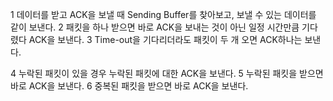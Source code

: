 1
데이터를 받고 ACK을 보낼 때 Sending Buffer를 찾아보고, 보낼 수 있는 데이터를 같이 보낸다.
2
패킷을 하나 받으면 바로 ACK을 보내는 것이 아닌 일정 시간만큼 기다렸다 ACK을 보낸다.
3
Time-out을 기다리더라도 패킷이 두 개 오면 ACK하나는 보낸다.

4
누락된 패킷이 있을 경우 누락된 패킷에 대한 ACK을 보낸다.
5
누락된 패킷을 받으면 바로 ACK을 보낸다.
6
중복된 패킷을 받으면 바로 ACK을 보낸다.